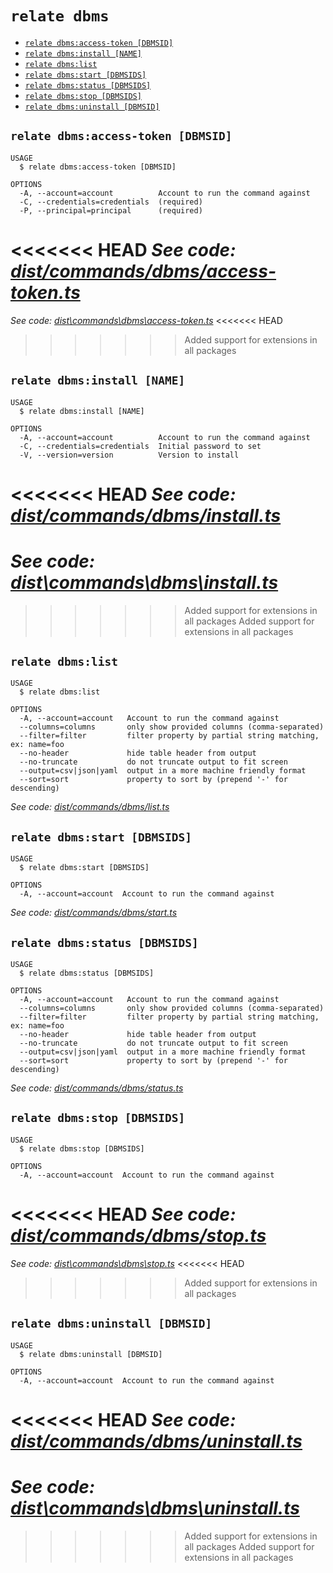 `relate dbms`
=============



* [`relate dbms:access-token [DBMSID]`](#relate-dbmsaccess-token-dbmsid)
* [`relate dbms:install [NAME]`](#relate-dbmsinstall-name)
* [`relate dbms:list`](#relate-dbmslist)
* [`relate dbms:start [DBMSIDS]`](#relate-dbmsstart-dbmsids)
* [`relate dbms:status [DBMSIDS]`](#relate-dbmsstatus-dbmsids)
* [`relate dbms:stop [DBMSIDS]`](#relate-dbmsstop-dbmsids)
* [`relate dbms:uninstall [DBMSID]`](#relate-dbmsuninstall-dbmsid)

## `relate dbms:access-token [DBMSID]`

```
USAGE
  $ relate dbms:access-token [DBMSID]

OPTIONS
  -A, --account=account          Account to run the command against
  -C, --credentials=credentials  (required)
  -P, --principal=principal      (required)
```

<<<<<<< HEAD
_See code: [dist/commands/dbms/access-token.ts](https://github.com/neo-technology/daedalus/blob/v1.0.0/dist/commands/dbms/access-token.ts)_
=======
_See code: [dist\commands\dbms\access-token.ts](https://github.com/neo-technology/daedalus/blob/v1.0.0/dist\commands\dbms\access-token.ts)_
<<<<<<< HEAD
>>>>>>> Added support for extensions in all packages

## `relate dbms:install [NAME]`

```
USAGE
  $ relate dbms:install [NAME]

OPTIONS
  -A, --account=account          Account to run the command against
  -C, --credentials=credentials  Initial password to set
  -V, --version=version          Version to install
```

<<<<<<< HEAD
_See code: [dist/commands/dbms/install.ts](https://github.com/neo-technology/daedalus/blob/v1.0.0/dist/commands/dbms/install.ts)_
=======
_See code: [dist\commands\dbms\install.ts](https://github.com/neo-technology/daedalus/blob/v1.0.0/dist\commands\dbms\install.ts)_
=======
>>>>>>> Added support for extensions in all packages
>>>>>>> Added support for extensions in all packages

## `relate dbms:list`

```
USAGE
  $ relate dbms:list

OPTIONS
  -A, --account=account   Account to run the command against
  --columns=columns       only show provided columns (comma-separated)
  --filter=filter         filter property by partial string matching, ex: name=foo
  --no-header             hide table header from output
  --no-truncate           do not truncate output to fit screen
  --output=csv|json|yaml  output in a more machine friendly format
  --sort=sort             property to sort by (prepend '-' for descending)
```

_See code: [dist/commands/dbms/list.ts](https://github.com/neo-technology/daedalus/blob/v1.0.0/dist/commands/dbms/list.ts)_

## `relate dbms:start [DBMSIDS]`

```
USAGE
  $ relate dbms:start [DBMSIDS]

OPTIONS
  -A, --account=account  Account to run the command against
```

_See code: [dist/commands/dbms/start.ts](https://github.com/neo-technology/daedalus/blob/v1.0.0/dist/commands/dbms/start.ts)_

## `relate dbms:status [DBMSIDS]`

```
USAGE
  $ relate dbms:status [DBMSIDS]

OPTIONS
  -A, --account=account   Account to run the command against
  --columns=columns       only show provided columns (comma-separated)
  --filter=filter         filter property by partial string matching, ex: name=foo
  --no-header             hide table header from output
  --no-truncate           do not truncate output to fit screen
  --output=csv|json|yaml  output in a more machine friendly format
  --sort=sort             property to sort by (prepend '-' for descending)
```

_See code: [dist/commands/dbms/status.ts](https://github.com/neo-technology/daedalus/blob/v1.0.0/dist/commands/dbms/status.ts)_

## `relate dbms:stop [DBMSIDS]`

```
USAGE
  $ relate dbms:stop [DBMSIDS]

OPTIONS
  -A, --account=account  Account to run the command against
```

<<<<<<< HEAD
_See code: [dist/commands/dbms/stop.ts](https://github.com/neo-technology/daedalus/blob/v1.0.0/dist/commands/dbms/stop.ts)_
=======
_See code: [dist\commands\dbms\stop.ts](https://github.com/neo-technology/daedalus/blob/v1.0.0/dist\commands\dbms\stop.ts)_
<<<<<<< HEAD
>>>>>>> Added support for extensions in all packages

## `relate dbms:uninstall [DBMSID]`

```
USAGE
  $ relate dbms:uninstall [DBMSID]

OPTIONS
  -A, --account=account  Account to run the command against
```

<<<<<<< HEAD
_See code: [dist/commands/dbms/uninstall.ts](https://github.com/neo-technology/daedalus/blob/v1.0.0/dist/commands/dbms/uninstall.ts)_
=======
_See code: [dist\commands\dbms\uninstall.ts](https://github.com/neo-technology/daedalus/blob/v1.0.0/dist\commands\dbms\uninstall.ts)_
=======
>>>>>>> Added support for extensions in all packages
>>>>>>> Added support for extensions in all packages
